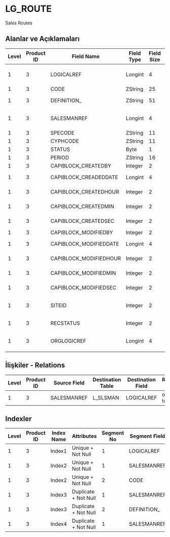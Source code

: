 # LG_ROUTE

Sales Routes

## Alanlar ve Açıklamaları

| Level | Product ID | Field Name | Field Type | Field Size | Field Offset | Türkçe Açıklama | Expression |
| ----- | ---------- | ---------- | ---------- | ---------- | ------------ | --------------- | ---------- |
| 1 | 3 | LOGICALREF | Longint | 4 | 0 | Satış rotası log. Ref. | Sales Route Logical Reference |
| 1 | 3 | CODE | ZString | 25 | 4 | Rota kodu | Route Code |
| 1 | 3 | DEFINITION_ | ZString | 51 | 29 | Rota açıklaması | Route Description |
| 1 | 3 | SALESMANREF | Longint | 4 | 80 | Satış Temsilcisi Referansı | Sales Representative Reference |
| 1 | 3 | SPECODE | ZString | 11 | 84 | Özel Kod | Aux. Code |
| 1 | 3 | CYPHCODE | ZString | 11 | 95 | Yetki Kodu | Auth. Code |
| 1 | 3 | STATUS | Byte | 1 | 106 | Durumu | Status |
| 1 | 3 | PERIOD | ZString | 16 | 107 | Periyot | Period |
| 1 | 3 | CAPIBLOCK_CREATEDBY | Integer | 2 | 123 | Oluşturan | Created By |
| 1 | 3 | CAPIBLOCK_CREADEDDATE | Longint | 4 | 125 | Oluşturulma Tarihi | Created Date |
| 1 | 3 | CAPIBLOCK_CREATEDHOUR | Integer | 2 | 129 | Oluşturulma Saati | Created Hour |
| 1 | 3 | CAPIBLOCK_CREATEDMIN | Integer | 2 | 131 | Oluşturulma Dakikası | Created Minute |
| 1 | 3 | CAPIBLOCK_CREATEDSEC | Integer | 2 | 133 | Oluşturulma Saniyesi | Created Second |
| 1 | 3 | CAPIBLOCK_MODIFIEDBY | Integer | 2 | 135 | Değiştiren | Modified By |
| 1 | 3 | CAPIBLOCK_MODIFIEDDATE | Longint | 4 | 137 | Değiştirilme Tarihi | Modified Date |
| 1 | 3 | CAPIBLOCK_MODIFIEDHOUR | Integer | 2 | 141 | Değiştirilme Saati | Modified Hour |
| 1 | 3 | CAPIBLOCK_MODIFIEDMIN | Integer | 2 | 143 | Değiştirilme Dakikası | Modified Minute |
| 1 | 3 | CAPIBLOCK_MODIFIEDSEC | Integer | 2 | 145 | Değiştirilme Saniyesi | Modified Second |
| 1 | 3 | SITEID | Integer | 2 | 147 | Veri Merkezi | Data Processing Site |
| 1 | 3 | RECSTATUS | Integer | 2 | 149 | Kayıt Durumu | Record Status |
| 1 | 3 | ORGLOGICREF | Longint | 4 | 151 | Orijinal Kayıt Log. Ref. | Original Record Logical Reference |

## İlişkiler - Relations

| Level | Product ID | Source Field | Destination Table | Destination Field | Relation Type | Extra Condition |
| ----- | ---------- | ------------ | ---------------- | ---------------- | ------------- | --------------- |
| 1 | 3 | SALESMANREF | L_SLSMAN | LOGICALREF | one-to-one |  |

## Indexler

| Level | Product ID | Index Name | Attributes | Segment No | Segment Field | Sense |
| ----- | ---------- | ---------- | ---------- | ---------- | ------------- | ----- |
| 1 | 3 | Index1 | Unique + Not Null | 1 | LOGICALREF | Ascending |
| 1 | 3 | Index2 | Unique + Not Null | 1 | SALESMANREF | Ascending |
| 1 | 3 | Index2 | Unique + Not Null | 2 | CODE | Ascending |
| 1 | 3 | Index3 | Duplicate + Not Null | 1 | SALESMANREF | Ascending |
| 1 | 3 | Index3 | Duplicate + Not Null | 2 | DEFINITION_ | Ascending |
| 1 | 3 | Index4 | Duplicate + Not Null | 1 | SALESMANREF | Ascending |
